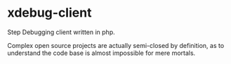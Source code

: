 # xdebug-client
Step Debugging client written in php.

Complex open source projects are actually semi-closed by definition,
as to understand the code base is almost impossible for mere mortals.
